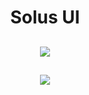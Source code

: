 <h1 align="center">Solus UI</h1>
<h2 align="center">
  <p>
    <img src="https://img.shields.io/badge/language-lua-2C2D72?style=for-the-badge&logo=lua"/>
  </p>
</h2>
<h2 align="center">
  <img src="https://raw.githubusercontent.com/kl1ent/Scripts/main/Rawetrip/Solus%20UI/solus.png">
</h2>
